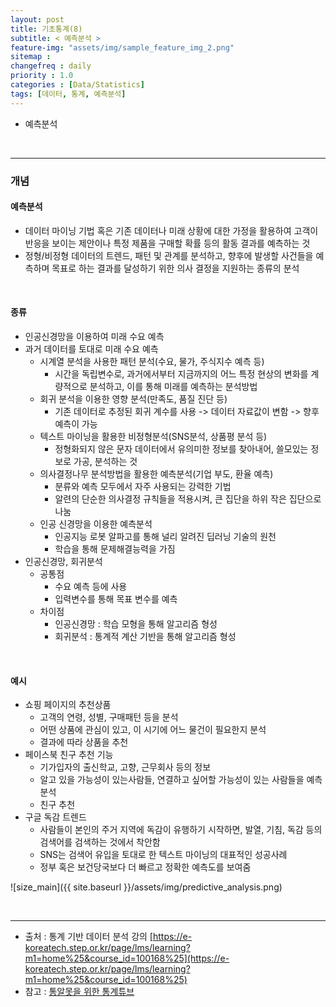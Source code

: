 ```yaml
---
layout: post
title: 기초통계(8)
subtitle: < 예측분석 >
feature-img: "assets/img/sample_feature_img_2.png"
sitemap :
changefreq : daily
priority : 1.0
categories : [Data/Statistics]
tags: [데이터, 통계, 예측분석]
---
```


- 예측분석


<br>

--------------------------------
### 개념
#### 예측분석
- 데이터 마이닝 기법 혹은 기존 데이터나 미래 상황에 대한 가정을 활용하여 고객이 반응을 보이는 제안이나 특정 제품을 구매할 확률 등의 활동 결과를 예측하는 것
- 정형/비정형 데이터의 트렌드, 패턴 및 관계를 분석하고, 향후에 발생할 사건들을 예측하며 목표로 하는 결과를 달성하기 위한 의사 결정을 지원하는 종류의 분석

<br>

#### 종류
- 인공신경망을 이용하여 미래 수요 예측
- 과거 데이터를 토대로 미래 수요 예측
	- 시계열 분석을 사용한 패턴 분석(수요, 물가, 주식지수 예측 등)
		-  시간을 독립변수로, 과거에서부터 지금까지의 어느 특정 현상의 변화를 계량적으로 분석하고, 이를 통해 미래를 예측하는 분석방법
	- 회귀 분석을 이용한 영향 분석(만족도, 품질 진단 등)
		- 기존 데이터로 추정된 회귀 계수를 사용 -> 데이터 자료값이 변함 -> 향후 예측이 가능
	- 텍스트 마이닝을 활용한 비정형분석(SNS분석, 상품평 분석 등)
		- 정형화되지 않은 문자 데이터에서 유의미한 정보를 찾아내어, 쓸모있는 정보로 가공, 분석하는 것
	- 의사결정나무 분석방법을 활용한 예측분석(기업 부도, 환율 예측)
		- 분류와 예측 모두에서 자주 사용되는 강력한 기법
		- 알련의 단순한 의사결정 규칙들을 적용시켜, 큰 집단을 하위 작은 집단으로 나눔
	- 인공 신경망을 이용한 예측분석 
		- 인공지능 로봇 알파고를 통해 널리 알려진 딥러닝 기술의 원천
		- 학습을 통해 문제해결능력을 가짐
- 인공신경망, 회귀분석
	- 공통점 
		- 수요 예측 등에 사용
		- 입력변수를 통해 목표 변수를 예측
	- 차이점
		- 인공신경망 : 학습 모형을 통해 알고리즘 형성
		- 회귀분석 : 통계적 계산 기반을 통해 알고리즘 형성 	

<br>

#### 예시
- 쇼핑 페이지의 추천상품
	- 고객의 연령, 성별, 구매패턴 등을 분석
	- 어떤 상품에 관심이 있고, 이 시기에 어느 물건이 필요한지 분석
	- 결과에 따라 상품을 추천
- 페이스북 친구 추천 기능
	- 기가입자의 출신학교, 고향, 근무회사 등의 정보
	- 알고 있을 가능성이 있는사람들, 연결하고 싶어할 가능성이 있는 사람들을 예측분석
	- 친구 추천
- 구글 독감 트렌드
	- 사람들이 본인의 주거 지역에 독감이 유행하기 시작하면, 발열, 기침, 독감 등의 검색어를 검색하는 것에서 착안함 
	- SNS는 검색어 유입을 토대로 한 텍스트 마이닝의 대표적인 성공사례
	- 정부 혹은 보건당국보다 더 빠르고 정확한 예측도를 보여줌

![size_main]({{ site.baseurl }}/assets/img/predictive_analysis.png)




<br>

-------------

* 출처 : 통계 기반 데이터 분석 강의 [https://e-koreatech.step.or.kr/page/lms/learning?m1=home%25&course_id=100168%25](https://e-koreatech.step.or.kr/page/lms/learning?m1=home%25&course_id=100168%25)
* 참고 : [통알못을 위한 통계튜브](https://www.youtube.com/watch?v=3u6IePJQywc&list=PLalb9l0_6WAo52Z5EsU1JWMdXgU46hr_D&index=2)








